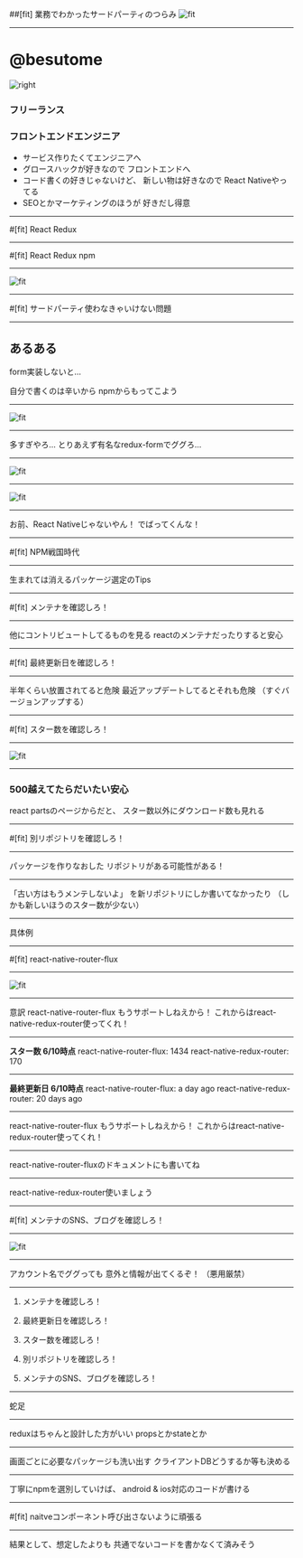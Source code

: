 ##[fit] 業務でわかったサードパーティのつらみ
![fit](./rnpm.png)

---

# @besutome
![right](./profile.png)

### フリーランス 
### フロントエンドエンジニア

+ サービス作りたくてエンジニアへ
+ グロースハックが好きなので
  フロントエンドへ
+ コード書くの好きじゃないけど、
  新しい物は好きなので
  React Nativeやってる
+ SEOとかマーケティングのほうが
  好きだし得意

---

#[fit] React Redux

---

#[fit] React Redux npm

---

![fit](./npm.png)

---

#[fit] サードパーティ使わなきゃいけない問題

---

## あるある

form実装しないと...

自分で書くのは辛いから
npmからもってこよう

---

![fit](./form.png)

---

多すぎやろ...
とりあえず有名なredux-formでググろ...

---

![fit](./redux-form.png)

---

![fit](./redux-form-zoom.png)

---

お前、React Nativeじゃないやん！
でばってくんな！

---

#[fit] NPM戦国時代

---

生まれては消えるパッケージ選定のTips

---

#[fit] メンテナを確認しろ！

---

他にコントリビュートしてるものを見る
reactのメンテナだったりすると安心

---

#[fit] 最終更新日を確認しろ！

---

半年くらい放置されてると危険
最近アップデートしてるとそれも危険
（すぐバージョンアップする）

---

#[fit] スター数を確認しろ！

---

![fit](./star.png)

---

### 500越えてたらだいたい安心
react partsのページからだと、
スター数以外にダウンロード数も見れる

---

#[fit] 別リポジトリを確認しろ！

---

パッケージを作りなおした
リポジトリがある可能性がある！

---

「古い方はもうメンテしないよ」
を新リポジトリにしか書いてなかったり
（しかも新しいほうのスター数が少ない）

---

具体例

---

#[fit] react-native-router-flux

---

![fit](./notice.png)

---

意訳
react-native-router-flux もうサポートしねえから！
これからはreact-native-redux-router使ってくれ！

---

**スター数 6/10時点**
react-native-router-flux: 1434
react-native-redux-router: 170

---

**最終更新日 6/10時点**
react-native-router-flux: a day ago
react-native-redux-router: 20 days ago

---

react-native-router-flux もうサポートしねえから！
これからはreact-native-redux-router使ってくれ！

---

react-native-router-fluxのドキュメントにも書いてね

---

 react-native-redux-router使いましょう

---

#[fit] メンテナのSNS、ブログを確認しろ！

---

![fit](./search.png)

---

アカウント名でググっても
意外と情報が出てくるぞ！
（悪用厳禁）

---

1. メンテナを確認しろ！

2. 最終更新日を確認しろ！

3. スター数を確認しろ！

4. 別リポジトリを確認しろ！

5. メンテナのSNS、ブログを確認しろ！

---

蛇足

---

reduxはちゃんと設計した方がいい
propsとかstateとか

---

画面ごとに必要なパッケージも洗い出す
クライアントDBどうするか等も決める

---

丁寧にnpmを選別していけば、
android & ios対応のコードが書ける

---

#[fit] naitveコンポーネント呼び出さないように頑張る

---

結果として、想定したよりも
共通でないコードを書かなくて済みそう

